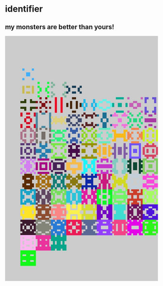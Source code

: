 # identifier
## my monsters are better than yours!

![Test run of some monsters](https://raw.githubusercontent.com/nadia77/identifier/407c45cdf210a9ae901caa83a0b91b4b1a3e620c/example.jpeg)
